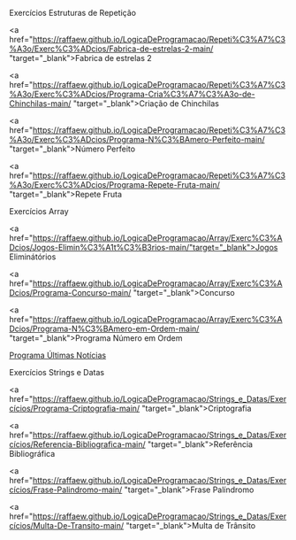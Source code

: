
Exercícios Estruturas de Repetição


<a href="https://raffaew.github.io/LogicaDeProgramacao/Repeti%C3%A7%C3%A3o/Exerc%C3%ADcios/Fabrica-de-estrelas-2-main/ "target="_blank">Fabrica de estrelas 2</a>

<a href="https://raffaew.github.io/LogicaDeProgramacao/Repeti%C3%A7%C3%A3o/Exerc%C3%ADcios/Programa-Cria%C3%A7%C3%A3o-de-Chinchilas-main/ "target="_blank">Criação de Chinchilas</a>

<a href="https://raffaew.github.io/LogicaDeProgramacao/Repeti%C3%A7%C3%A3o/Exerc%C3%ADcios/Programa-N%C3%BAmero-Perfeito-main/ "target="_blank">Número Perfeito</a>

<a href="https://raffaew.github.io/LogicaDeProgramacao/Repeti%C3%A7%C3%A3o/Exerc%C3%ADcios/Programa-Repete-Fruta-main/ "target="_blank">Repete Fruta</a>


Exercícios Array


<a href="https://raffaew.github.io/LogicaDeProgramacao/Array/Exerc%C3%ADcios/Jogos-Elimin%C3%A1t%C3%B3rios-main/"target="_blank">Jogos Eliminátórios</a>

<a href="https://raffaew.github.io/LogicaDeProgramacao/Array/Exerc%C3%ADcios/Programa-Concurso-main/ "target="_blank">Concurso</a>

<a href="https://raffaew.github.io/LogicaDeProgramacao/Array/Exerc%C3%ADcios/Programa-N%C3%BAmero-em-Ordem-main/ "target="_blank">Programa Número em Ordem</a>

<a href="https://raffaew.github.io/LogicaDeProgramacao/Array/Exerc%C3%ADcios/Programa-%C3%9Altimas-Not%C3%ADcias-main/" target="_blank">Programa Últimas Notícias</a>

 
Exercícios Strings e Datas

<a href="https://raffaew.github.io/LogicaDeProgramacao/Strings_e_Datas/Exercícios/Programa-Criptografia-main/ "target="_blank">Criptografia</a>

<a href="https://raffaew.github.io/LogicaDeProgramacao/Strings_e_Datas/Exercícios/Referencia-Bibliografica-main/ "target="_blank">Referência Bibliográfica</a>

<a href="https://raffaew.github.io/LogicaDeProgramacao/Strings_e_Datas/Exercícios/Frase-Palindromo-main/ "target="_blank">Frase Palíndromo</a>

<a href="https://raffaew.github.io/LogicaDeProgramacao/Strings_e_Datas/Exercícios/Multa-De-Transito-main/ "target="_blank">Multa de Trânsito</a>
